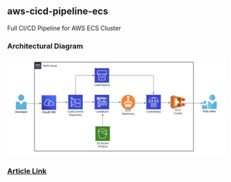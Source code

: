 ## aws-cicd-pipeline-ecs
Full CI/CD Pipeline for AWS ECS Cluster

### Architectural Diagram
![Diagram](Architectural_Diagramv2.png)

### [Article Link](https://lasanthasilva.medium.com/aws-ci-cd-pipeline-creation-for-aws-ecs-step-by-step-f9c262186378)
